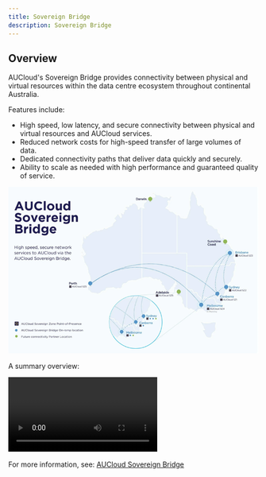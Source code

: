```yaml
---
title: Sovereign Bridge
description: Sovereign Bridge
---
```


## Overview

AUCloud's Sovereign Bridge provides connectivity between physical and virtual resources within the data centre ecosystem throughout continental Australia.

Features include:

- High speed, low latency, and secure connectivity between physical and virtual resources and AUCloud services.
- Reduced network costs for high-speed transfer of large volumes of data.
- Dedicated connectivity paths that deliver data quickly and securely.
- Ability to scale as needed with high performance and guaranteed quality of service.

![AUCloud Sovereign Bridge](./assets/sovereign_bridge.png)

A summary overview:

![type:video](./assets/SovBridgeRecording.mp4)

For more information, see: [AUCloud Sovereign Bridge](https://www.australiacloud.com.au/aucloud-sovereign-bridge/)

